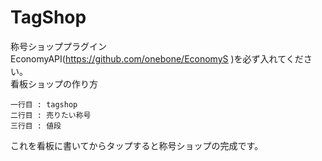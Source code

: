 # TagShop
称号ショッププラグイン  
EconomyAPI(https://github.com/onebone/EconomyS )を必ず入れてください。  
看板ショップの作り方  
```
一行目 : tagshop
二行目 : 売りたい称号
三行目 : 値段
```
これを看板に書いてからタップすると称号ショップの完成です。
